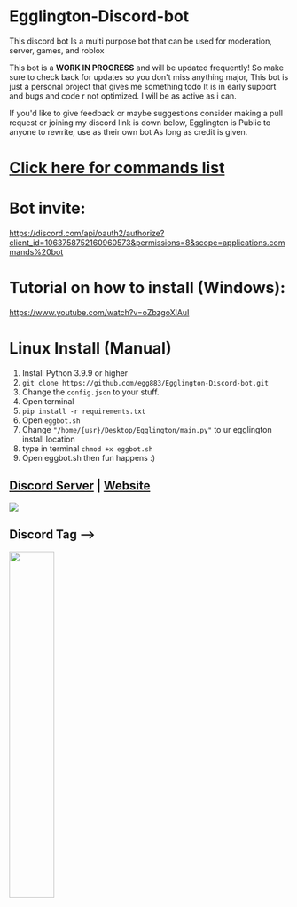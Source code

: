 # Egglington-Discord-bot
This discord bot Is a multi purpose bot that can be used for moderation, server, games, and roblox 

This bot is a **WORK IN PROGRESS** and will be updated frequently! So make sure to check back for updates so you don't miss anything major,
This bot is just a personal project that gives me something todo It is in early support and bugs and code r not optimized. I will be as active as i can.

If you'd like to give feedback or maybe suggestions consider making a pull request or joining my discord link is down below,
Egglington is Public to anyone to rewrite, use as their own bot As long as credit is given.

# [Click here for commands list](https://github.com/egg883/Egglington-Discord-bot/blob/main/commands.md)


# Bot invite: 
https://discord.com/api/oauth2/authorize?client_id=1063758752160960573&permissions=8&scope=applications.commands%20bot

# Tutorial on how to install (Windows):
https://www.youtube.com/watch?v=oZbzgoXlAuI

# Linux Install (Manual)
1. Install Python 3.9.9 or higher
2. ```git clone https://github.com/egg883/Egglington-Discord-bot.git```
3. Change the ```config.json``` to your stuff.
4. Open terminal
5. ```pip install -r requirements.txt```
6. Open ```eggbot.sh```
7. Change ```"/home/{usr}/Desktop/Egglington/main.py"``` to ur egglington install location
8. type in terminal ```chmod +x eggbot.sh```
9. Open eggbot.sh then fun happens :)

## [Discord Server](https://discord.gg/AUevumCwXj) | [Website](https://egg883.xyz)
<a href="https://discord.gg/AUevumCwXj"><img src="https://discord.com/api/guilds/1048219013173493850/widget.png?style=banner2"></a>
 
<h2><strong> Discord Tag -->  </strong></h2>
<p align="left">
    <img width="40%" src="https://lanyard-profile-readme.vercel.app/api/184841558661529600" />
</p>
